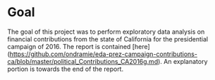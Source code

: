 # Goal
The goal of this project was to perform exploratory data analysis on financial contributions from the state of California for the presidential campaign of 2016. The report is contained [here] (https://github.com/ondramie/eda-prez-campaign-contributions-ca/blob/master/political_Contributions_CA2016g.md).  An explanatory portion is towards the end of the report.
